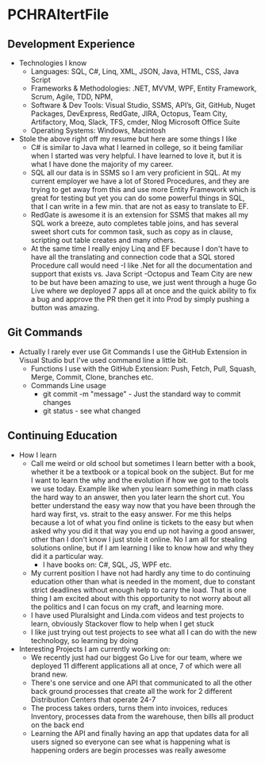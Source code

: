 # PCHRAltertFile

## Development Experience
- Technologies I know
   - Languages: SQL, C#, Linq, XML, JSON, Java, HTML, CSS, Java Script
	- Frameworks & Methodologies: .NET, MVVM, WPF, Entity Framework, Scrum, Agile, TDD, NPM, 
	- Software & Dev Tools: Visual Studio, SSMS, API’s, Git, GitHub, Nuget Packages, DevExpress, RedGate, JIRA, Octopus, Team City, Artifactory, Moq, Slack, TFS, cmder, Nlog Microsoft Office Suite
	- Operating Systems: Windows, Macintosh
- Stole the above right off my resume but here are some things I like
	- C# is similar to Java what I learned in college, so it being familiar when I started was very helpful.  I have learned to love it, but it is what I have done the majority of my career. 
	- SQL all our data is in SSMS so I am very proficient in SQL.  At my current employer we have a lot of Stored Procedures, and they are trying to get away from this and use more Entity Framework which is great for testing but yet you can do some powerful things in SQL, that I can write in a few min. that are not as easy to translate to EF.
	- RedGate is awesome it is an extension for SSMS that makes all my SQL work a breeze, auto completes table joins, and has several sweet short cuts for common task, such as copy as in clause, scripting out table creates and many others.
	- At the same time I really enjoy Linq and EF because I don't have to have all the translating and connection code that a SQL stored Procedure call would need
	-I like .Net for all the documentation and support that exists vs. Java Script
	-Octopus and Team City are new to be but have been amazing to use, we just went through a huge Go Live where we deployed 7 apps all at once and the quick ability to fix a bug and approve the PR then get it into Prod by simply pushing a button was amazing.
## Git Commands
- Actually I rarely ever use Git Commands I use the GitHub Extension in Visual Studio but I've used command line a little bit.  
	- Functions I use with the GitHub Extension: Push, Fetch, Pull, Squash, Merge, Commit, Clone, branches etc.
	- Commands Line usage 
		- git commit -m "message" - Just the standard way to commit changes
		- git status - see what changed
## Continuing Education
- How I learn
	- Call me weird or old school but sometimes I learn better with a book, whether it be a textbook or a topical book on the subject.  But for me I want to learn the why and the evolution if how we got to the tools we use today.  Example like when you learn something in math class the hard way to an answer, then you later learn the short cut.  You better understand the easy way now that you have been through the hard way first, vs. strait to the easy answer.  For me this helps because a lot of what you find online is tickets to the easy but when asked why you did it that way you end up not having a good answer, other than I don't know I just stole it online.  No I am all for stealing solutions online, but if I am learning I like to know how and why they did it a particular way.
		- I have books on: C#, SQL, JS, WPF etc.
	- My current position I have not had hardly any time to do continuing education other than what is needed in the moment, due to constant strict deadlines without enough help to carry the load.  That is one thing I am excited about with this opportunity to not worry about all the politics and I can focus on my craft, and learning more.
	- I have used Pluralsight and Linda.com videos and test projects to learn, obviously Stackover flow to help when I get stuck
	- I like just trying out test projects to see what all I can do with the new technology, so learning by doing
- Interesting Projects I am currently working on: 
	- We recently just had our biggest Go Live for our team, where we deployed 11 different applications all at once, 7 of which were all brand new.
	- There's one service and one API that communicated to all the other back ground processes that create all the work for 2 different Distribution Centers that operate 24-7
	- The process takes orders, turns them into invoices, reduces Inventory, processes data from the warehouse, then bills all product on the back end
	- Learning the API and finally having an app that updates data for all users signed so everyone can see what is happening what is happening orders are begin processes was really awesome

	
